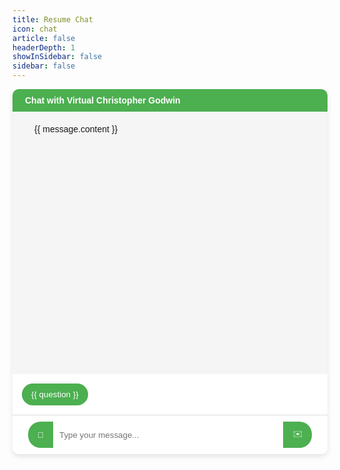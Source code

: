```yaml
---
title: Resume Chat
icon: chat
article: false
headerDepth: 1
showInSidebar: false
sidebar: false
---
```

<div class="chat-container">
  <div class="chat-header">
    Chat with Virtual Christopher Godwin
  </div>
  <div class="chat-box">
    <div v-for="message in messages" :key="message.id" :class="`message ${message.type}`">
      <div class="message-content">
        {{ message.content }}
      </div>
    </div>
  </div>
  <div class="suggested-questions">
 <button
      v-for="(question, index) in suggestedQuestions"
      :key="index"
      @click="useSuggestion(question)"
      :data-tooltip="question" >
      {{ question }}
    </button>
  </div>
  <div class="input-box">
    <button class="left" @click="clearChat" title="Clear Chat">
      🧹
    </button>
    <input v-model="userInput" @keyup.enter="sendMessage" placeholder="Type your message..." />
    <button class="right" @click="sendMessage">
      ✉️
    </button>
  </div>
</div>

<script>
export default {
  data() {
    return {
      userInput: '',
      messages: [],
      messageId: 0,
      suggestedQuestions: [],
    };
  },
  computed: {
    previousConversation() {
      return this.messages.map(message => `${message.type === 'user' ? "user's question" : "Christopher Godwin's answer"}: ${message.content}`).join('\n');
    }
  },
  mounted() {
    fetch('http://localhost:5000/suggestions', {
      method: 'POST',
      headers: {
        'Content-Type': 'application/json',
      },
      body: JSON.stringify({
        previous_conversation: this.previousConversation
      }),
    })
      .then(response => response.json())
      .then(data => {
        this.suggestedQuestions = data.questions.map(questionObj => questionObj.question);
      })
      .catch(error => {
        console.error('Error:', error);
      });
  },
  methods: {
    sendMessage() {
      if (this.userInput.trim() === '') return;

      this.messages.push({
        id: this.messageId++,
        content: this.userInput,
        type: 'user',
      });

      fetch('http://localhost:5000/ask', {
        method: 'POST',
        headers: {
          'Content-Type': 'application/json',
        },
        body: JSON.stringify({
          question: this.userInput,
          previous_conversation: this.previousConversation
        }),
      })
        .then((response) => response.json())
        .then((data) => {
          this.messages.push({
            id: this.messageId++,
            content: data.response,
            type: 'bot',
          });
        })
        .catch((error) => {
          console.error('Error:', error);
          this.messages.push({
            id: this.messageId++,
            content: 'Error communicating with the backend.',
            type: 'error',
          });
        });
      this.fetchSuggestions();

      this.userInput = '';
    },
    fetchSuggestions() {
      fetch('http://localhost:5000/suggestions', {
        method: 'POST',
        headers: {
          'Content-Type': 'application/json',
        },
        body: JSON.stringify({
          previous_conversation: this.previousConversation
        }),
      })
        .then(response => response.json())
        .then(data => {
          this.suggestedQuestions = data.questions.map(questionObj => questionObj.question);
        })
        .catch(error => {
          console.error('Error:', error);
        });
    },
    clearChat() {
      this.messages = [];
    },
    useSuggestion(question) {
      this.userInput = question;
      this.sendMessage();
    },
  },
};
</script>

<style scoped>
/* ... your existing styles ... */
.suggested-questions {
  margin: 1em 0;
}
.suggested-questions button {
  margin-right: 0.5em;
}
</style>


<style scoped>
.chat-container {
  min-width: 100%;
  height: fit-content;
  border-radius: 10px;
  box-shadow: 0 4px 8px rgba(0, 0, 0, 0.1);
  overflow: hidden;
  font-family: 'Arial', sans-serif;
  position: relative;
}

.suggested-questions{
  padding: 10px;
  background-color: white;
  margin: 0px;
  border: 0px 0px 1px 0px solid #4caf50;
}

.suggested-questions button {
  background-color: #4CAF50;  /* Green background */
  color: white;  /* White text */
  border: none;  /* No border */
  padding: 10px 15px;  /* Padding */
  margin: 5px 5px;  /* Margin for spacing between buttons */
  border-radius: 20px;  /* Rounded corners */
  cursor: pointer;  /* Hand cursor on hover */
  transition: background-color 0.3s;  /* Transition effect on hover */
  white-space: nowrap;  /* Prevent text wrapping */
  overflow: hidden;  /* Hide overflow */
  text-overflow: ellipsis;  /* Show ellipsis for overflow */
  max-width: 200px;  /* Set max width */
  position: relative;  /* Relative positioning for tooltip */
}

.suggested-questions button:hover {
  background-color: #45a049;  /* Darker green background on hover */
}

.suggested-questions button:hover::after {
    content: attr(data-tooltip);  /* Get tooltip text from data-tooltip attribute */
    position: absolute;  /* Absolute positioning */
    left: 100%;  /* Position to the right of the button */
    top: 0;  /* Align with the top of the button */
    white-space: pre;  /* Preserve whitespace in the tooltip */
    background-color: #4CAF50;  /* Background color */
    color: white;  /* Text color */
    padding: 10px;  /* Padding */
    border-radius: 5px;  /* Rounded corners */
    z-index: 1;  /* Bring to the front */
}

.chat-header {
  background-color: #4CAF50;
  color: white;
  padding: 10px 20px;
  font-weight: bold;
}

.chat-box {
  height: 400px;
  overflow-y: auto;
  padding: 10px 20px;
  background-color: #f5f5f5;
}

.input-box {
  display: flex;
  padding: 10px 20px;
  background-color: #fff;
  border-top: 1px solid #ddd;
}

.input-box input {
  flex-grow: 1;
  padding: 10px;
  border: none;
  border-radius: 0px 0 0 0px;
  outline: none;
}

.input-box button.left {
  background-color: #4CAF50;
  color: white;
  border: none;
  padding: 10px 15px;
  border-radius: 20px 0px 0px 20px;
  cursor: pointer;
  transition: background-color 0.3s;
  margin-left: 5px; /* Added margin for spacing between buttons */
}

.input-box button.right {
  background-color: #4CAF50;
  color: white;
  border: none;
  padding: 10px 15px;
  border-radius: 0px 20px 20px 0px;
  cursor: pointer;
  transition: background-color 0.3s;
  margin-right: 5px; /* Added margin for spacing between buttons */
}

.input-box button:hover {
  background-color: #45a049;
}

.message {
  padding: 10px;
  margin: 10px 0;
  border-radius: 10px;
  width: fit-content;
  max-width: 75% !important;
  min-width: 25% !important;
}

.message-content {
  padding: 10px 15px;
  border-radius: 10px;
}

.message.user {
  background-color: #e6f7ff;
  margin-left: auto;
}

.message.bot {
  background-color: #fff2e6;
  margin-right: auto;
}

.message.error {
  background-color: #ffe6e6;
  text-align: center;
}
</style>